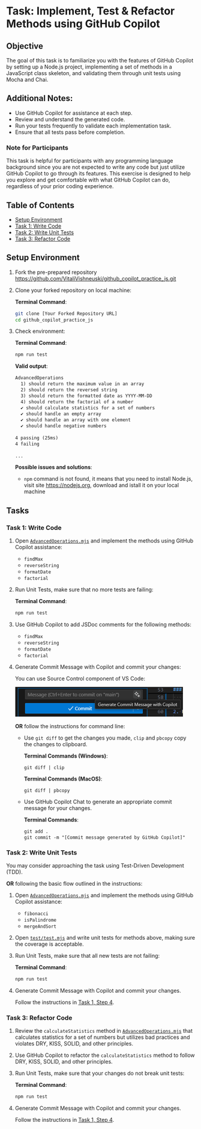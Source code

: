 # Task: Implement, Test & Refactor Methods using GitHub Copilot

## Objective

The goal of this task is to familiarize you with the features of GitHub Copilot by setting up a Node.js project, implementing a set of methods in a JavaScript class skeleton, and validating them through unit tests using Mocha and Chai.

## Additional Notes:
- Use GitHub Copilot for assistance at each step.
- Review and understand the generated code.
- Run your tests frequently to validate each implementation task.
- Ensure that all tests pass before completion.

### Note for Participants
This task is helpful for participants with any programming language background since you are not expected to write any code but just utilize GitHub Copilot to go through its features. This exercise is designed to help you explore and get comfortable with what GitHub Copilot can do, regardless of your prior coding experience.

## Table of Contents
- [Setup Environment](#setup-environment)
- [Task 1: Write Code](#task-1-write-code)
- [Task 2: Write Unit Tests](#task-2-write-unit-tests)
- [Task 3: Refactor Code](#task-3-refactor-code)

## Setup Environment
1. Fork the pre-prepared repository https://github.com/VitaliVishneuski/github_copilot_practice_js.git

2. Clone your forked repository on local machine:

    **Terminal Command**:
    ```bash
    git clone [Your Forked Repository URL]
    cd github_copilot_practice_js
    ```

3. Check environment:

    **Terminal Command**:
    ```bash
    npm run test
    ```

    **Valid output**:
    ```
    AdvancedOperations
      1) should return the maximum value in an array
      2) should return the reversed string
      3) should return the formatted date as YYYY-MM-DD
      4) should return the factorial of a number
      ✔ should calculate statistics for a set of numbers
      ✔ should handle an empty array
      ✔ should handle an array with one element
      ✔ should handle negative numbers

    4 passing (25ms)
    4 failing

    ...
    ```   

    **Possible issues and solutions**:
    - `npm` command is not found, it means that you need to install Node.js, visit site https://nodejs.org, download and istall it on your local machine 

## Tasks

### Task 1: Write Code
1. Open [`AdvancedOperations.mjs`](src/AdvancedOperations.mjs) and implement the methods using GitHub Copilot assistance:
    - `findMax`
    - `reverseString`
    - `formatDate`
    - `factorial`

2. Run Unit Tests, make sure that no more tests are failing:

    **Terminal Command**:
    ```bash
    npm run test
    ``` 

3. Use GitHub Copilot to add JSDoc comments for the following methods:
    - `findMax`
    - `reverseString`
    - `formatDate`
    - `factorial`

4. Generate Commit Message with Copilot and commit your changes:

    You can use Source Control component of VS Code:

    ![Generate Commit Message with Copilot](image.png)

    **OR** follow the instructions for command line:

    - Use `git diff` to get the changes you made, `clip` and `pbcopy` copy the changes to clipboard. 

        **Terminal Commands (Windows)**:
        ```
        git diff | clip
        ```

        **Terminal Commands (MacOS)**:
        ```
        git diff | pbcopy
        ```
 
    - Use GitHub Copilot Chat to generate an appropriate commit message for your changes.

        **Terminal Commands**:
        ```
        git add .
        git commit -m "[Commit message generated by GitHub Copilot]"
        ```

### Task 2: Write Unit Tests

You may consider approaching the task using Test-Driven Development (TDD).

**OR** following the basic flow outlined in the instructions:

1. Open [`AdvancedOperations.mjs`](src/AdvancedOperations.mjs) and implement the methods using GitHub Copilot assistance:
    - `fibonacci`
    - `isPalindrome`
    - `mergeAndSort`

2. Open [`test/test.mjs`](test/test.mjs) and write unit tests for methods above, making sure the coverage is acceptable.

3. Run Unit Tests, make sure that all new tests are not failing:

    **Terminal Command**:
    ```bash
    npm run test
    ``` 

4. Generate Commit Message with Copilot and commit your changes.

    Follow the instructions in [Task 1, Step 4](#task-1-write-code).

### Task 3: Refactor Code
1. Review the `calculateStatistics` method in [`AdvancedOperations.mjs`](src/AdvancedOperations.mjs) that calculates statistics for a set of numbers but utilizes bad practices and violates DRY, KISS, SOLID, and other principles.

2. Use GitHub Copilot to refactor the `calculateStatistics` method to follow DRY, KISS, SOLID, and other principles.

3. Run Unit Tests, make sure that your changes do not break unit tests:

    **Terminal Command**:
    ```bash
    npm run test
    ``` 

4. Generate Commit Message with Copilot and commit your changes.

    Follow the instructions in [Task 1, Step 4](#task-1-write-code).

